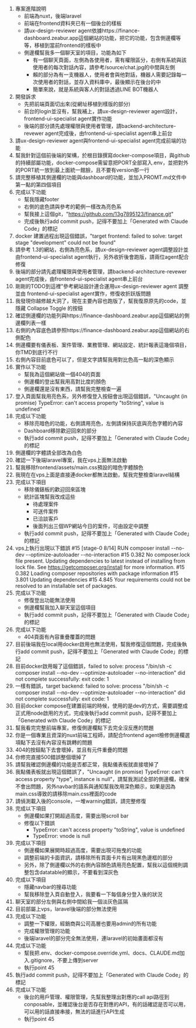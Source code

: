 1. 專案進階說明
    - 前端為nuxt，後端laravel
    - 前端在frontend資料夾已有一個後台的樣板
    - 請ux-design-reviewer agent依據https://finance-dashboard.zeabur.app這個網站的功能，把它的功能，包含側邊欄等等，移植到當前frontend的樣板中
    - 側邊欄幫我多一個聊天室的項目，功能為如下
        * 有一個聊天頁面，左側為各使用者，需有權限區分，右側有系統與該使用者的每次對話內容，請參考/source/chat.jpg的中間與左側
        * 賴的部分為有一支機器人，使用者會與他對話，機器人需要記錄每一次使用者的對話，並存入資料庫中，最後顯示在後台的中
        * 簡單來說，就是系統與客人的對話透過LINE BOT機器人
2. 開發訴求
    - 先把前端頁面切出來(從網址移植到樣版的部分)
    - 前台的login並沒有，幫我補上，請ux-design-reviewer agent設計，frontend-ui-specialist agent實作功能
    - 後端的部分請先處理權限與使用者管理，請backend-architecture-revewer agent完成後，由frontend-ui-specialist agent串上前台
3. 請ux-design-reviewer agent與frontend-ui-specialist agent完成前端的功能
4. 幫我針對這個前後端的架構，於根目錄撰寫docker-compose項目，與github的持續部屬功能，docker-compose需留意把PORT全部寫入.env，並把對外的PORT統一放到最上面統一館臉，且不要有version那一行
5. 請完整移植其側邊欄的功能與dashboard的功能，並加入PROMT.md文件中第一點的第四個項目
6. 完成以下功能
    - 幫我隱藏footer
    - 右側的底色請與參考的範例一樣改為亮色系
    - 幫我接上這個git，"https://github.com/13g7895123/finance.git"
    - 完成後執行add commit push，記得不要加上「Generated with Claude Code」的標記
7. docker 建置過程出現這個錯誤，"target frontend: failed to solve: target stage "development" could not be found"
8. 請參考 1.3的網站，右側為亮色系，請ux-design-reviewer agent調整設計並由frontend-ui-specialist agent執行，另外收折後會跑版，請兩位agent配合修復
9. 後端的部分請先處理權限與使用者管理，請backend-architecture-revewer agent完成後，由frontend-ui-specialist agent串上前台
10. 剛剛的TODO到這裡"參考網站設計連合運用ux-design-reviewer agent 調整並由 frontend-ui-specialist agent實作，修復收折跃版問題
11. 我發現你越修越大洞了，現在主要內容也跑版了，幫我復原原先的code，並隱藏 Collapse Toggle 的按鈕
12. 確認側邊欄的功能列與https://finance-dashboard.zeabur.app這個網站的側邊欄列表一樣
13. 右側的內容底色請參照https://finance-dashboard.zeabur.app這個網站的右側配色
14. 側邊欄要有儀表板、案件管理、業務管理、網站設定、統計報表這幾個項目，你TMD到底行不行
15. 右側內容目前底色可以了，但是文字請幫我用對比色高一點的深色顯示
16. 實作以下功能
    - 幫我為這個網站做一個404的頁面
    - 側邊欄的登出幫我用高對比度的顏色
    - 側邊欄還是沒有東西，請幫我完整檢查一遍
17. 登入頁面幫我用亮色系，另外修復登入按鈕會出現這個錯誤，"Uncaught (in promise) TypeError: can't access property "toString", value is undefined"
18. 完成以下功能
    - 移除亮暗色的功能，右側請用亮色，左側請保持灰底與亮色字體的內容
    - Dashboard移除歡迎回來的部分
    - 執行add commit push，記得不要加上「Generated with Claude Code」的標記
19. 側邊欄的字體請全部改為白色
20. 確認一下後端laravel專案，我在vps上面無法啟動
21. 幫我移除frontend/assets/main.css預設的暗色字體顏色
22. 我現在在vps上面是直接連docker都無法啟動，幫我完整檢查laravel結構
23. 完成以下項目
    - 移除儀錶板的歡迎回來區塊
    - 統計區塊幫我改成這些
        * 待處理案件
        * 可送件案件
        * 已洽談客戶
        * 後面列出三個WP網站今日的案件，可由設定中調整
    - 執行add commit push，記得不要加上「Generated with Claude Code」的標記
24. vps上執行出現以下錯誤
    #15 [stage-0  8/14] RUN composer install --no-dev --optimize-autoloader --no-interaction
    #15 0.382 No composer.lock file present. Updating dependencies to latest instead of installing from lock file. See https://getcomposer.org/install for more information.
    #15 0.382 Loading composer repositories with package information
    #15 3.801 Updating dependencies
    #15 4.845 Your requirements could not be resolved to an installable set of packages.
25. 完成以下功能
    - 修復登出功能無法使用
    - 側邊欄幫我加入聊天室這個項目
    - 執行add commit push，記得不要加上「Generated with Claude Code」的標記
26. 完成以下功能
    - 404頁面有內容重疊覆蓋的問題
27. 目前後端我在local用docker啟用也無法使用，幫我修復這個問題，完成後執行add commit push，記得不要加上「Generated with Claude Code」的標記
28. 目前docker啟用報了這個錯誤，failed to solve: process "/bin/sh -c composer install --no-dev --optimize-autoloader --no-interaction" did not complete successfully: exit code: 1
29. 一樣有錯誤，target backend: failed to solve: process "/bin/sh -c composer install --no-dev --optimize-autoloader --no-interaction" did not complete successfully: exit code: 1
30. 目前docker compose在建置前端的時候，使用的是dev的方式，需要調整成正式用node啟用的方式，完成後執行add commit push，記得不要加上「Generated with Claude Code」的標記
31. 幫我看完完整前端專案，修復側邊欄點下去完全沒反應的問題
32. 你是一個專業且資深的nuxt前端工程師，請配合frontend agent檢修側邊欄選項點下去沒有內容沒有跳轉的問題
33. 404的按鈕點下去會壞掉，並且有元件重疊的問題
34. 你修完直接500錯誤整個壞掉了
35. 請幫我確認側邊欄的功能是否都正常，我點儀表板就直接壞掉了
36. 我點儀表板就出現這個錯誤了，"Uncaught (in promise) TypeError: can't access property "type", instance is null"，請幫我測試全部的側邊欄，確保不會出問題，另外navbar的語系與通知幫我改用深色顯示，如果是因為main.css導致的請移除main.css裡面的code
37. 請偵測載入後的console，一堆warning錯誤，請完整修復
38. 完成以下項目
    - 側邊欄如果打開超過高度，需要出現scroll bar
    - 修復以下錯誤
        * TypeError: can't access property "toString", value is undefined
        * TypeError: vnode is null
39. 完成以下項目
    - 側邊欄如果展開時超過高度，需要出現可拖曳的功能
    - 調整前端的卡面資訊，請移除所有頁面卡片有出現黑色邊框的部分
    - 另外，除了側邊欄以外的右側內容顏色請用亮色配置，幫我以這個規則調整包含datatable的顯示，不要看到深灰色
40. 完成以下項目
    - 隱藏navbar的搜尋功能
    - 幫我移除登入頁自動登入，我要看一下每個身分登入後的狀況
41. 聊天室的部分左側與右側中間給我一個淡灰色區隔
42. 目前部屬上vps，laravel後端的部分無法使用
43. 完成以下功能
    - 調整一下權限，經銷商與公司高層也要用admin的所有功能
    - 完成權限管理的功能
    - 後端laravel的部分完全無法使用，連laravel的初始畫面都沒有
44. 完成以下功能
    - 幫我把.env、docker-compose.override.yml、docs、CLAUDE.md加入.gitignore，不要上傳到server
    - 執行point 45
45. 執行add commit push，記得不要加上「Generated with Claude Code」的標記
46. 完成以下功能
    - 後台的用戶管理、權限管理，先幫我整理出對應的call api路徑到conposable，並確認後台是否存在對應的API，有的話確認是否可以用，可以用的話直接串接，無法的話進行API生成
    - 執行point 45
